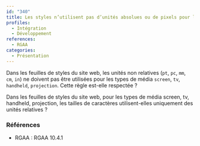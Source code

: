 ```yaml
---
id: "340"
title: Les styles n’utilisent pas d’unités absolues ou de pixels pour la taille de caractères
profiles:
  - Intégration
  - Développement
references:
  - RGAA
categories:
  - Présentation
---
```


Dans les feuilles de styles du site web, les unités non relatives (`pt`, `pc`, `mm`, `cm`, `in`) ne doivent pas être utilisées pour les types de média `screen`, `tv`, `handheld`, `projection`. Cette règle est-elle respectée ?

Dans les feuilles de styles du site web, pour les types de média screen, tv, handheld, projection, les tailles de caractères utilisent-elles uniquement des unités relatives ?


### Références

*   RGAA : RGAA 10.4.1
